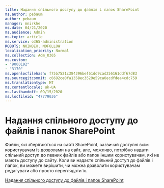 ```yaml
---
title: Надання спільного доступу до файлів і папок SharePoint
ms.author: pebaum
author: pebaum
manager: mnirkhe
ms.date: 04/21/2020
ms.audience: Admin
ms.topic: article
ms.service: o365-administration
ROBOTS: NOINDEX, NOFOLLOW
localization_priority: Normal
ms.collection: Adm_O365
ms.custom:
- "9000192"
- "3170"
ms.openlocfilehash: f75b7521c384396bef61dd9cad256161ddf67d83
ms.sourcegitcommit: c6692ce0fa1358ec3529e59ca0ecdfdea4cdc759
ms.translationtype: MT
ms.contentlocale: uk-UA
ms.lasthandoff: 09/15/2020
ms.locfileid: "47779036"
---
```

# <a name="how-to-share-sharepoint-files-or-folders"></a>Надання спільного доступу до файлів і папок SharePoint

Файли, які зберігаються на сайті SharePoint, зазвичай доступні всім користувачам із дозволами на сайт, але, можливо, потрібно надати спільний доступ до певних файлів або папок іншим користувачам, які не мають доступу до сайту. Коли ви надаєте спільний доступ до файлів і папок, ви можете вирішити, чи можна дозволити користувачам редагувати або просто переглядати їх.

[Надання спільного доступу до файлів і папок SharePoint](https://support.office.com/article/1fe37332-0f9a-4719-970e-d2578da4941c)